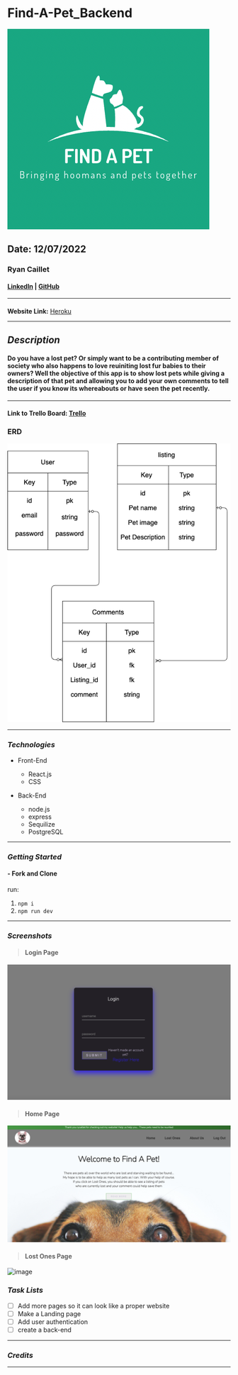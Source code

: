 # Find-A-Pet_Backend

![image](./images/Find_A_Pet-logo.png)

## Date: 12/07/2022

### Ryan Caillet

#### [LinkedIn](https://www.linkedin.com/in/ryan-caillet/) | [GitHub](https://github.com/rycaillet)

---

####

**Website Link:**
[Heroku](https://find-a-pet-frontend.herokuapp.com/)

---

## **_Description_**

#### Do you have a lost pet? Or simply want to be a contributing member of society who also happens to love reuiniting lost fur babies to their owners? Well the objective of this app is to show lost pets while giving a description of that pet and allowing you to add your own comments to tell the user if you know its whereabouts or have seen the pet recently.

---

#### Link to Trello Board: [Trello](https://trello.com/b/wI9UlSCe/capstone-project)

### ERD

![image](./images/Find_A_Pet-ERD.png)

---

### **_Technologies_**

- Front-End

  - React.js
  - CSS

- Back-End

  - node.js
  - express
  - Sequilize
  - PostgreSQL

---

### **_Getting Started_**

#### - Fork and Clone
run: 
1. `npm i`
2. `npm run dev`

---

### **_Screenshots_**

> #### **Login Page**

![image](./images/Login_Page.png)

> #### **Home Page**

![image](./images/Home_Page.png)

> #### **Lost Ones Page**

![image](./images/Lost_Ones_Page.png)

### **_Task Lists_**

- [ ] Add more pages so it can look like a proper website
- [ ] Make a Landing page
- [ ] Add user authentication
- [ ] create a back-end

---

### **_Credits_**


---
